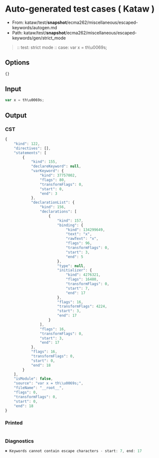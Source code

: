 # Auto-generated test cases ( Kataw )
- From: kataw/test/__snapshot__/ecma262/miscellaneous/escaped-keywords/autogen.md
- Path: kataw/test/__snapshot__/ecma262/miscellaneous/escaped-keywords/gen/strict_mode
> :: test: strict mode
> :: case: var x = th\u0069s;
## Options

`````js
{}
`````
## Input

`````js
var x = th\u0069s;
`````
## Output

### CST

```javascript
{
    "kind": 122,
    "directives": [],
    "statements": [
        {
            "kind": 155,
            "declareKeyword": null,
            "varKeyword": {
                "kind": 37757002,
                "flags": 80,
                "transformFlags": 0,
                "start": 0,
                "end": 3
            },
            "declarationList": {
                "kind": 156,
                "declarations": [
                    {
                        "kind": 157,
                        "binding": {
                            "kind": 134299649,
                            "text": "x",
                            "rawText": "x",
                            "flags": 96,
                            "transformFlags": 0,
                            "start": 3,
                            "end": 5
                        },
                        "type": null,
                        "initializer": {
                            "kind": 4276321,
                            "flags": 16480,
                            "transformFlags": 0,
                            "start": 7,
                            "end": 17
                        },
                        "flags": 16,
                        "transformFlags": 4224,
                        "start": 3,
                        "end": 17
                    }
                ],
                "flags": 16,
                "transformFlags": 0,
                "start": 3,
                "end": 17
            },
            "flags": 16,
            "transformFlags": 0,
            "start": 0,
            "end": 18
        }
    ],
    "isModule": false,
    "source": "var x = th\\u0069s;",
    "fileName": "__root__",
    "flags": 0,
    "transformFlags": 0,
    "start": 0,
    "end": 18
}
```

### Printed

```javascript

```

### Diagnostics

```javascript
✖ Keywords cannot contain escape characters - start: 7, end: 17

```

